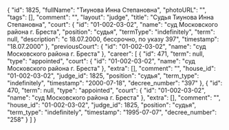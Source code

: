 {
    "id": 1825,
    "fullName": "Тиунова Инна Степановна",
    "photoURL": "",
    "tags": [],
    "comment": "",
    "layout": "judge",
    "title": "Судья Тиунова Инна Степановна",
    "court": {
        "id": "01-002-03-02",
        "name": "суд Московского района г. Бреста",
        "position": "судья",
        "termType": "indefinitely",
        "term": null,
        "description": "c 18.07.2000, бессрочно, по указу 397",
        "timestamp": "18.07.2000"
    },
    "previousCourt": {
        "id": "01-002-03-02",
        "name": "суд Московского района г. Бреста"
    },
    "career": [
        {
            "id": 471,
            "term": null,
            "type": "appointed",
            "court": {
                "id": "01-002-03-02",
                "name": "суд Московского района г. Бреста"
            },
            "extra": [],
            "comment": "",
            "house_id": "01-002-03-02",
            "judge_id": 1825,
            "position": "судья",
            "term_type": "indefinitely",
            "timestamp": "2000-07-18",
            "decree_number": "397"
        },
        {
            "id": 470,
            "term": null,
            "type": "appointed",
            "court": {
                "id": "01-002-03-02",
                "name": "суд Московского района г. Бреста"
            },
            "extra": [],
            "comment": "",
            "house_id": "01-002-03-02",
            "judge_id": 1825,
            "position": "судья",
            "term_type": "indefinitely",
            "timestamp": "1995-07-07",
            "decree_number": "258"
        }
    ]
}